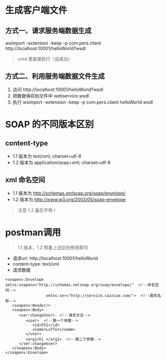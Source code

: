 # 生成客户端文件

## 方式一、请求服务端数据生成
wsimport -extension -keep -p com.pers.client http://localhost:10001/helloWorld?wsdl
> cmd 里直接执行（没成功）

## 方式二、利用服务端数据文件生成
1. 访问 http://localhost:10001/helloWorld?wsdl
2. 把数据保存到文件中 webservice.wsdl
3. 执行 wsimport -extension -keep -p com.pers.client helloWorld.wsdl

# SOAP 的不同版本区别
## content-type
* 1.1 版本为 text/xml; charset=utf-8
* 1.2 版本为 application/soap+xml; charset=utf-8
## xml 命名空间
* 1.1 版本为 http://schemas.xmlsoap.org/soap/envelope/
* 1.2 版本为 http://www.w3.org/2003/05/soap-envelope
> 注意 1.2 最后不带 /


# postman调用
> 1.1 版本，1.2 照着上述区别修改即可

* 请求url:  http://localhost:10001/helloWorld
* content-type: text/xml
* 请求数据
``` body
<soapenv:Envelope xmlns:soapenv="http://schemas.xmlsoap.org/soap/envelope/"  <!--命名空间-->
                  xmlns:ser="http://service.cainiao.com/">  <!--服务名称-->
   <soapenv:Header/>
   <soapenv:Body>
      <ser:changeUser>  <!--请求方法-->
         <user>  <!--第一个参数-->
            <id>551</id>
            <name>Luffer</name>
         </user>
         <arg1>hi </arg1>  <!--第二个参数-->
      </ser:changeUser>
   </soapenv:Body>
</soapenv:Envelope>
```